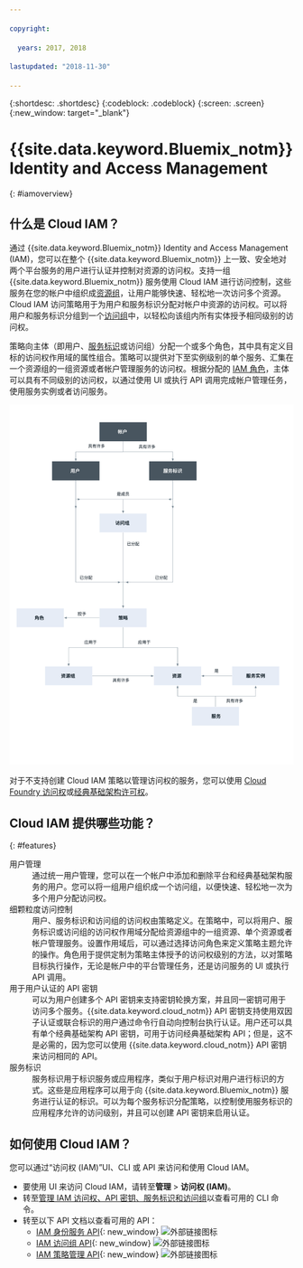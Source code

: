 ```yaml
---

copyright:

  years: 2017, 2018

lastupdated: "2018-11-30"

---
```


{:shortdesc: .shortdesc}
{:codeblock: .codeblock}
{:screen: .screen}
{:new_window: target="_blank"}

# {{site.data.keyword.Bluemix_notm}} Identity and Access Management
{: #iamoverview}

## 什么是 Cloud IAM？

通过 {{site.data.keyword.Bluemix_notm}} Identity and Access Management (IAM)，您可以在整个 {{site.data.keyword.Bluemix_notm}} 上一致、安全地对两个平台服务的用户进行认证并控制对资源的访问权。支持一组 {{site.data.keyword.Bluemix_notm}} 服务使用 Cloud IAM 进行访问控制，这些服务在您的帐户中组织成[资源组](/docs/account/resourcegroups.html)，让用户能够快速、轻松地一次访问多个资源。Cloud IAM 访问策略用于为用户和服务标识分配对帐户中资源的访问权。可以将用户和服务标识分组到一个[访问组](/docs/iam/groups.html)中，以轻松向该组内所有实体授予相同级别的访问权。

策略向主体（即用户、[服务标识](/docs/iam/serviceid.html#serviceids)或访问组）分配一个或多个角色，其中具有定义目标的访问权作用域的属性组合。策略可以提供对下至实例级别的单个服务、汇集在一个资源组的一组资源或者帐户管理服务的访问权。根据分配的 [IAM 角色](/docs/iam/users_roles.html#iamusermanrol)，主体可以具有不同级别的访问权，以通过使用 UI 或执行 API 调用完成帐户管理任务，使用服务实例或者访问服务。


![用于控制帐户中访问权的 IAM](images/iam-diagram.svg "如何使用 IAM 在帐户中进行访问权管理")

对于不支持创建 Cloud IAM 策略以管理访问权的服务，您可以使用 [Cloud Foundry 访问权](/docs/iam/cfaccess.html#cfaccess)或[经典基础架构许可权](/docs/iam/infrastructureaccess.html#infrapermission)。



## Cloud IAM 提供哪些功能？
{: #features}

<dl>
<dt>用户管理</dt>
<dd>通过统一用户管理，您可以在一个帐户中添加和删除平台和经典基础架构服务的用户。您可以将一组用户组织成一个访问组，以便快速、轻松地一次为多个用户分配访问权。</dd>
<dt>细颗粒度访问控制</dt>
<dd>用户、服务标识和访问组的访问权由策略定义。在策略中，可以将用户、服务标识或访问组的访问权作用域分配给资源组中的一组资源、单个资源或者帐户管理服务。设置作用域后，可以通过选择访问角色来定义策略主题允许的操作。角色用于提供定制为策略主体授予的访问权级别的方法，以对策略目标执行操作，无论是帐户中的平台管理任务，还是访问服务的 UI 或执行 API 调用。</dd>
<dt>用于用户认证的 API 密钥</dt>
<dd>可以为用户创建多个 API 密钥来支持密钥轮换方案，并且同一密钥可用于访问多个服务。{{site.data.keyword.cloud_notm}} API 密钥支持使用双因子认证或联合标识的用户通过命令行自动向控制台执行认证。用户还可以具有单个经典基础架构 API 密钥，可用于访问经典基础架构 API；但是，这不是必需的，因为您可以使用 {{site.data.keyword.cloud_notm}} API 密钥来访问相同的 API。</dd>
<dt>服务标识</dt>
<dd>服务标识用于标识服务或应用程序，类似于用户标识对用户进行标识的方式。这些是应用程序可以用于向 {{site.data.keyword.Bluemix_notm}} 服务进行认证的标识。可以为每个服务标识分配策略，以控制使用服务标识的应用程序允许的访问级别，并且可以创建 API 密钥来启用认证。</dd>
</dl>


## 如何使用 Cloud IAM？

您可以通过“访问权 (IAM)”UI、CLI 或 API 来访问和使用 Cloud IAM。

* 要使用 UI 来访问 Cloud IAM，请转至**管理** &gt; **访问权 (IAM)**。
* 转至[管理 IAM 访问权、API 密钥、服务标识和访问组](/docs/cli/reference/ibmcloud/cli_api_policy.html#ibmcloud_commands_iam)以查看可用的 CLI 命令。
* 转至以下 API 文档以查看可用的 API：
    * [IAM 身份服务 API](https://{DomainName}/apidocs/iam-identity-token-api){: new_window} ![外部链接图标](../icons/launch-glyph.svg "外部链接图标")
    * [IAM 访问组 API](https://{DomainName}/apidocs/iam-access-groups){: new_window} ![外部链接图标](../icons/launch-glyph.svg "外部链接图标")
    * [IAM 策略管理 API](https://{DomainName}/apidocs/iam-policy-management){: new_window} ![外部链接图标](../icons/launch-glyph.svg "外部链接图标")
